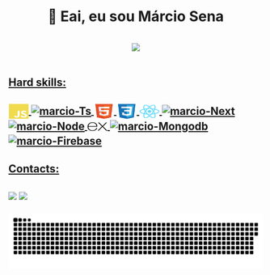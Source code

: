 <img alt="" title="Views" align="right" src="https://visitor-badge.glitch.me/badge?page_id=marciosenaf.marciosenaf" />
<h1 align="center">👋 Eai, eu sou Márcio Sena</h1> 
<br>
<div align="center">
  <a href="https://github.com/marciosenaf">
  <img height="180em" src="https://github-readme-stats.vercel.app/api/top-langs/?username=marciosenaf&layout=compact&langs_count=7&theme=merko"/>
</div>
<div style="display: inline_block"><br>
   
  <h2>Hard skills:<h2>
 <p> 
  <img align="center" alt="marcio-Js" height="30" width="40" src="https://raw.githubusercontent.com/devicons/devicon/master/icons/javascript/javascript-plain.svg">
   <img align="center" alt="marcio-Ts" height="30" width="40" src="https://cdn.jsdelivr.net/gh/devicons/devicon/icons/typescript/typescript-original.svg">
  <img align="center" alt="marcio-HTML" height="30" width="40" src="https://raw.githubusercontent.com/devicons/devicon/master/icons/html5/html5-original.svg">
  <img align="center" alt="marcio-CSS" height="30" width="40" src="https://raw.githubusercontent.com/devicons/devicon/master/icons/css3/css3-original.svg">
  <img align="center" alt="marcio-React" height="30" width="40" src="https://raw.githubusercontent.com/devicons/devicon/master/icons/react/react-original.svg">
  <img align="center" alt="marcio-Next" height="30" width="40" src="https://cdn.jsdelivr.net/gh/devicons/devicon/icons/nextjs/nextjs-original.svg">
  <img align="center" alt="marcio-Node" height="30" width="40" src="https://cdn.jsdelivr.net/gh/devicons/devicon/icons/nodejs/nodejs-original.svg">
  <img align="center" alt="marcio-Express" height="30" width="40" src="https://raw.githubusercontent.com/devicons/devicon/master/icons/express/express-original.svg">
  <img align="center" alt="marcio-Mongodb" height="30" width="40" src="https://cdn.jsdelivr.net/gh/devicons/devicon/icons/mongodb/mongodb-original-wordmark.svg">
  <img align="center" alt="marcio-Firebase" height="30" width="40" src="https://cdn.jsdelivr.net/gh/devicons/devicon/icons/firebase/firebase-plain-wordmark.svg">
</p>
  
  
   <h2>Contacts: <h2>
  
  <a href="https://instagram.com/marciosena_f" target="_blank"><img src="https://img.shields.io/badge/-Instagram-%23E4405F?style=for-the-badge&logo=instagram&logoColor=white" target="_blank"></a>	
  <a href="https://www.linkedin.com/in/márciosena" target="_blank"><img src="https://img.shields.io/badge/-LinkedIn-%230077B5?style=for-the-badge&logo=linkedin&logoColor=white" target="_blank"></a> 

  
![snake gif](https://github.com/marciosenaf/marciosenaf/blob/output/github-contribution-grid-snake.svg)
